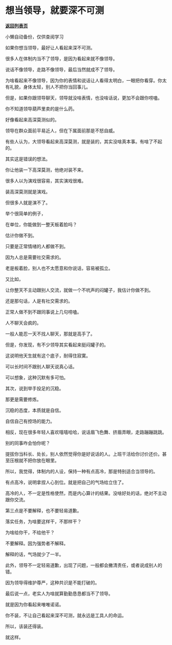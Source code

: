 # 想当领导，就要深不可测

[**返回列表页**](/gzh/费曼的小茶馆)

小懒自动备份，仅供查阅学习

如果你想当领导，最好让人看起来深不可测。

  

很多人在体制内当不了领导，是因为看起来就不像领导。

  

说话不像领导，走路不像领导，最后当然就成不了领导。

  

为啥看起来不像领导，因为你的表情和说话让人看得太明白，一眼把你看穿。你太有礼貌，身体太轻，别人不把你当回事儿。

  

但是，如果你跟领导聊天，领导就没啥表情，也没啥话说，更加不会跟你唠嗑。

  

你不知道领导葫芦里卖的是什么药。

  

好像看起来高深莫测似的。

  

领导在群众面前平易近人，但在下属面前那是不怒自威。

  

有些人认为，大领导看起来高深莫测，就是装的，其实没啥真本事。有啥了不起的。

  

其实这是错误的想法。

  

你让他装一下高深莫测，他绝对装不来。

  

很多人以为演戏很容易，其实演戏很难。

  

装高深莫测就是演戏。

  

但很多人就是演不了。

  

举个很简单的例子，

  

在单位，你能做到一整天板着脸吗？

  

估计你做不到。

  

只要是正常情绪的人都做不到。

  

因为人总是需要社交需求的。

  

老是板着脸，别人也不太愿意和你说话，容易被孤立。

  

又比如，

  

让你整天不主动跟别人交流，就做一个不吭声的闷罐子，我估计你做不到。

  

还是那句话，人是有社交需求的。

  

正常人做不到不跟同事说上几句唠嗑。

  

人不聊天会疯的。

  

一般人能忍一天不找人聊天，那就是高手了。

  

但是，你发现，有不少领导其实看起来挺闷罐子的。

  

这说明他天生就有这个底子，耐得住寂寞。

  

可以长时间不跟别人聊天说真心话。

  

可以想象，这种沉默有多可怕。

  

其次，说到举手投足的沉稳。

  

那更是需要修炼。

  

沉稳的态度，本质就是自信。

  

自信自己有控场的能力。

  

相反，现在很多年轻人喜欢嘻嘻哈哈，说话眉飞色舞、挤眉弄眼，走路蹦蹦跳跳。

  

别的同事咋会怕你呢？

  

提拔你当科长、处长，别人依然觉得你是好说话的人。上班干活给你讨价还价。甚至压根就不把你放在眼里。

  

所以，我觉得，体制内的人设，保持一种有点高冷，那是特别适合当领导的。

  

有点高冷，说明拿捏人心到位。就是把自己的气场给立住了。

  

高冷的人，不一定是性格使然，而是内心算计的结果。没啥好处的话，绝对不主动跟你交流。

  

第三点是不要解释，也不要轻易道歉。

  

落实任务，为啥要这样干，不那样干？

  

为啥给你干，不给他干？

  

不要解释。因为强势者不解释。

  

解释的话，气场就少了一半。

  

此外，领导不一定轻易道歉，出现了问题，一般都会撇清责任，或者说成别人的错。

  

因为领导得维护尊严，这种共识是不能打破的。

  

最后说一点，老实人为啥就算勤勤恳恳都当不了领导。

  

就是因为你看起来唯唯诺诺。

  

你不装，不让自己看起来深不可测，就永远是工具人的命运。

  

所以，该装还得装。

  

就这样。

  

